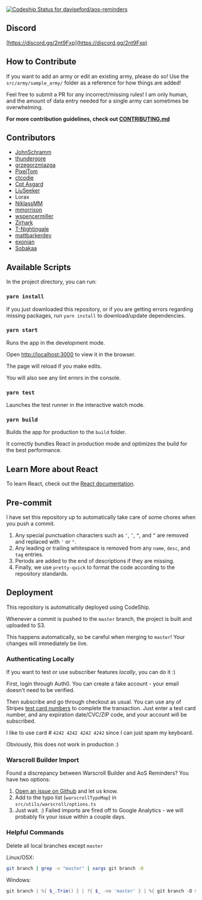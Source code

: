 [![Codeship Status for daviseford/aos-reminders](https://app.codeship.com/projects/c0b303b0-94f9-0137-ac21-1aa1838f71d2/status?branch=master)](https://app.codeship.com/projects/357042)

## Discord

[https://discord.gg/2nt9Fxp](https://discord.gg/2nt9Fxp)

## How to Contribute

If you want to add an army or edit an existing army, please do so! Use the `src/army/sample_army/` folder as a reference for how things are added!

Feel free to submit a PR for any incorrect/missing rules! I am only human, and the amount of data entry needed for a single army can sometimes be overwhelming.

**For more contribution guidelines, check out [CONTRIBUTING.md](https://github.com/daviseford/aos-reminders/blob/master/CONTRIBUTING.md)**

## Contributors

+ [JohnSchramm](https://github.com/JohnSchramm)
+ [thundergore](https://github.com/thundergore)
+ [grzegorzmiazga](https://github.com/grzegorzmiazga)
+ [PixelTom](https://github.com/PixelTom)
+ [ctcodie](https://github.com/ctcodie)
+ [Cpt Asgard](https://github.com/CptAsgard)
+ [LiuSeeker](https://github.com/LiuSeeker)
+ Lorax
+ [NiklassMM](https://github.com/NiklasMM)
+ [mmorrison](https://github.com/mmorrison)
+ [wspencermiller](https://github.com/wspencermiller)
+ [Zirhark](https://github.com/Zirhark)
+ [T-Nightingale](https://github.com/T-Nightingale)
+ [mattbarkerdev](https://github.com/mattbarkerdev)
+ [exonian](https://github.com/exonian)
+ [Sobakaa](https://github.com/Sobakaa)

## Available Scripts

In the project directory, you can run:

### `yarn install`

If you just downloaded this repository, or if you are getting errors regarding missing packages, run `yarn install` to download/update dependencies.

### `yarn start`

Runs the app in the development mode.

Open [http://localhost:3000](http://localhost:3000) to view it in the browser.

The page will reload if you make edits.

You will also see any lint errors in the console.

### `yarn test`

Launches the test runner in the interactive watch mode.

### `yarn build`

Builds the app for production to the `build` folder.

It correctly bundles React in production mode and optimizes the build for the best performance.

## Learn More about React

To learn React, check out the [React documentation](https://reactjs.org/).

## Pre-commit

I have set this repository up to automatically take care of some chores when you push a commit.

1. Any special punctuation characters such as `‘`, `’`, `“`, and `”` are removed and replaced with `'` or `"`.
2. Any leading or trailing whitespace is removed from any `name`, `desc`, and `tag` entries.
3. Periods are added to the end of descriptions if they are missing.
4. Finally, we use `pretty-quick` to format the code according to the repository standards.

## Deployment

This repository is automatically deployed using CodeShip.

Whenever a commit is pushed to the `master` branch, the project is built and uploaded to S3.

This happens automatically, so be careful when merging to `master`! Your changes will immediately be live.

### Authenticating Locally

If you want to test or use subscriber features _locally_, you can do it :)

First, login through Auth0. You can create a fake account - your email doesn't need to be verified.

Then subscribe and go through checkout as usual. You can use any of Stripes [test card numbers](https://stripe.com/docs/testing#cards) to complete the transaction. Just enter a test card number, and any expiration date/CVC/ZIP code, and your account will be subscribed.

I like to use card # `4242 4242 4242 4242` since I can just spam my keyboard.

Obviously, this does not work in production :)

### Warscroll Builder Import

Found a discrepancy between Warscroll Builder and AoS Reminders? You have two options:

1. [Open an issue on Github](https://github.com/daviseford/aos-reminders/issues) and let us know.
2. Add to the typo list (`warscrollTypoMap`) in `src/utils/warscroll/options.ts`
3. Just wait. :) Failed imports are fired off to Google Analytics - we will probably fix your issue within a couple days.


### Helpful Commands

Delete all local branches except `master`

Linux/OSX:

```bash
git branch | grep -v "master" | xargs git branch -D
```

Windows:

```powershell
git branch | %{ $_.Trim() } | ?{ $_ -ne 'master' } | %{ git branch -D $_ }
```
